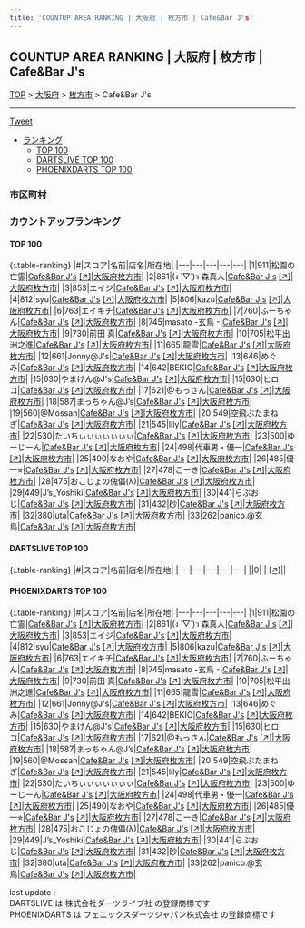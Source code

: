 ```yaml
---
title: 'COUNTUP AREA RANKING | 大阪府 | 枚方市 | Cafe&Bar J's'
---
```

## COUNTUP AREA RANKING | 大阪府 | 枚方市 | Cafe&Bar J's

[TOP](/darts/rank/) > [大阪府](/darts/rank/大阪府/) > [枚方市](/darts/rank/大阪府/枚方市/) > Cafe&Bar J's

___

<a href="https://twitter.com/share?ref_src=twsrc%5Etfw" data-text="COUNTUP AREA RANKING | 大阪府枚方市Cafe&Bar J's" class="twitter-share-button" data-hashtags="DARTSLIVE,PHOENIXDARTS,darts,ダーツ" data-show-count="false">Tweet</a>

* [ランキング](#カウントアップランキング)
    * [TOP 100](#top-100)
    * [DARTSLIVE TOP 100](#dartslive-top-100)
    * [PHOENIXDARTS TOP 100](#phoenixdarts-top-100)

### 市区町村

<ul>

</ul>

### カウントアップランキング

#### TOP 100



{:.table-ranking}
|#|スコア|名前|店名|所在地|
|---|---|---|---|---|
|1|911|<span class="rank-name-pd">松園の亡霊</span>|<a href="/darts/rank/shops/87738.html">Cafe&Bar J's</a> <a href="https://vs.phoenixdarts.com/jp/shop/shopDetailInfo/s_87738?s_seq=87738">[↗]</a>|<a href="/darts/rank/大阪府/枚方市">大阪府枚方市</a>|
|2|861|<span class="rank-name-pd">(ง ˙▽˙)ว 森真人</span>|<a href="/darts/rank/shops/87738.html">Cafe&Bar J's</a> <a href="https://vs.phoenixdarts.com/jp/shop/shopDetailInfo/s_87738?s_seq=87738">[↗]</a>|<a href="/darts/rank/大阪府/枚方市">大阪府枚方市</a>|
|3|853|<span class="rank-name-pd">エイジ</span>|<a href="/darts/rank/shops/87738.html">Cafe&Bar J's</a> <a href="https://vs.phoenixdarts.com/jp/shop/shopDetailInfo/s_87738?s_seq=87738">[↗]</a>|<a href="/darts/rank/大阪府/枚方市">大阪府枚方市</a>|
|4|812|<span class="rank-name-pd">syu</span>|<a href="/darts/rank/shops/87738.html">Cafe&Bar J's</a> <a href="https://vs.phoenixdarts.com/jp/shop/shopDetailInfo/s_87738?s_seq=87738">[↗]</a>|<a href="/darts/rank/大阪府/枚方市">大阪府枚方市</a>|
|5|806|<span class="rank-name-pd">kazu</span>|<a href="/darts/rank/shops/87738.html">Cafe&Bar J's</a> <a href="https://vs.phoenixdarts.com/jp/shop/shopDetailInfo/s_87738?s_seq=87738">[↗]</a>|<a href="/darts/rank/大阪府/枚方市">大阪府枚方市</a>|
|6|763|<span class="rank-name-pd">エイキチ</span>|<a href="/darts/rank/shops/87738.html">Cafe&Bar J's</a> <a href="https://vs.phoenixdarts.com/jp/shop/shopDetailInfo/s_87738?s_seq=87738">[↗]</a>|<a href="/darts/rank/大阪府/枚方市">大阪府枚方市</a>|
|7|760|<span class="rank-name-pd">ふーちゃん</span>|<a href="/darts/rank/shops/87738.html">Cafe&Bar J's</a> <a href="https://vs.phoenixdarts.com/jp/shop/shopDetailInfo/s_87738?s_seq=87738">[↗]</a>|<a href="/darts/rank/大阪府/枚方市">大阪府枚方市</a>|
|8|745|<span class="rank-name-pd">masato -玄鳥 -</span>|<a href="/darts/rank/shops/87738.html">Cafe&Bar J's</a> <a href="https://vs.phoenixdarts.com/jp/shop/shopDetailInfo/s_87738?s_seq=87738">[↗]</a>|<a href="/darts/rank/大阪府/枚方市">大阪府枚方市</a>|
|9|730|<span class="rank-name-pd">前田 真</span>|<a href="/darts/rank/shops/87738.html">Cafe&Bar J's</a> <a href="https://vs.phoenixdarts.com/jp/shop/shopDetailInfo/s_87738?s_seq=87738">[↗]</a>|<a href="/darts/rank/大阪府/枚方市">大阪府枚方市</a>|
|10|705|<span class="rank-name-pd">松平出洲之進</span>|<a href="/darts/rank/shops/87738.html">Cafe&Bar J's</a> <a href="https://vs.phoenixdarts.com/jp/shop/shopDetailInfo/s_87738?s_seq=87738">[↗]</a>|<a href="/darts/rank/大阪府/枚方市">大阪府枚方市</a>|
|11|665|<span class="rank-name-pd">龍雪</span>|<a href="/darts/rank/shops/87738.html">Cafe&Bar J's</a> <a href="https://vs.phoenixdarts.com/jp/shop/shopDetailInfo/s_87738?s_seq=87738">[↗]</a>|<a href="/darts/rank/大阪府/枚方市">大阪府枚方市</a>|
|12|661|<span class="rank-name-pd">Jonny@J&#x27;s</span>|<a href="/darts/rank/shops/87738.html">Cafe&Bar J's</a> <a href="https://vs.phoenixdarts.com/jp/shop/shopDetailInfo/s_87738?s_seq=87738">[↗]</a>|<a href="/darts/rank/大阪府/枚方市">大阪府枚方市</a>|
|13|646|<span class="rank-name-pd">めぐみ</span>|<a href="/darts/rank/shops/87738.html">Cafe&Bar J's</a> <a href="https://vs.phoenixdarts.com/jp/shop/shopDetailInfo/s_87738?s_seq=87738">[↗]</a>|<a href="/darts/rank/大阪府/枚方市">大阪府枚方市</a>|
|14|642|<span class="rank-name-pd">BEKIO</span>|<a href="/darts/rank/shops/87738.html">Cafe&Bar J's</a> <a href="https://vs.phoenixdarts.com/jp/shop/shopDetailInfo/s_87738?s_seq=87738">[↗]</a>|<a href="/darts/rank/大阪府/枚方市">大阪府枚方市</a>|
|15|630|<span class="rank-name-pd">やまけん@J&#x27;s</span>|<a href="/darts/rank/shops/87738.html">Cafe&Bar J's</a> <a href="https://vs.phoenixdarts.com/jp/shop/shopDetailInfo/s_87738?s_seq=87738">[↗]</a>|<a href="/darts/rank/大阪府/枚方市">大阪府枚方市</a>|
|15|630|<span class="rank-name-pd">ヒロコ</span>|<a href="/darts/rank/shops/87738.html">Cafe&Bar J's</a> <a href="https://vs.phoenixdarts.com/jp/shop/shopDetailInfo/s_87738?s_seq=87738">[↗]</a>|<a href="/darts/rank/大阪府/枚方市">大阪府枚方市</a>|
|17|621|<span class="rank-name-pd">@もっさん</span>|<a href="/darts/rank/shops/87738.html">Cafe&Bar J's</a> <a href="https://vs.phoenixdarts.com/jp/shop/shopDetailInfo/s_87738?s_seq=87738">[↗]</a>|<a href="/darts/rank/大阪府/枚方市">大阪府枚方市</a>|
|18|587|<span class="rank-name-pd">まっちゃん@J’s</span>|<a href="/darts/rank/shops/87738.html">Cafe&Bar J's</a> <a href="https://vs.phoenixdarts.com/jp/shop/shopDetailInfo/s_87738?s_seq=87738">[↗]</a>|<a href="/darts/rank/大阪府/枚方市">大阪府枚方市</a>|
|19|560|<span class="rank-name-pd">@Mossan</span>|<a href="/darts/rank/shops/87738.html">Cafe&Bar J's</a> <a href="https://vs.phoenixdarts.com/jp/shop/shopDetailInfo/s_87738?s_seq=87738">[↗]</a>|<a href="/darts/rank/大阪府/枚方市">大阪府枚方市</a>|
|20|549|<span class="rank-name-pd">空飛ぶたまねぎ</span>|<a href="/darts/rank/shops/87738.html">Cafe&Bar J's</a> <a href="https://vs.phoenixdarts.com/jp/shop/shopDetailInfo/s_87738?s_seq=87738">[↗]</a>|<a href="/darts/rank/大阪府/枚方市">大阪府枚方市</a>|
|21|545|<span class="rank-name-pd">lily</span>|<a href="/darts/rank/shops/87738.html">Cafe&Bar J's</a> <a href="https://vs.phoenixdarts.com/jp/shop/shopDetailInfo/s_87738?s_seq=87738">[↗]</a>|<a href="/darts/rank/大阪府/枚方市">大阪府枚方市</a>|
|22|530|<span class="rank-name-pd">たいちぃぃぃぃぃぃぃ</span>|<a href="/darts/rank/shops/87738.html">Cafe&Bar J's</a> <a href="https://vs.phoenixdarts.com/jp/shop/shopDetailInfo/s_87738?s_seq=87738">[↗]</a>|<a href="/darts/rank/大阪府/枚方市">大阪府枚方市</a>|
|23|500|<span class="rank-name-pd">ゆーじーん</span>|<a href="/darts/rank/shops/87738.html">Cafe&Bar J's</a> <a href="https://vs.phoenixdarts.com/jp/shop/shopDetailInfo/s_87738?s_seq=87738">[↗]</a>|<a href="/darts/rank/大阪府/枚方市">大阪府枚方市</a>|
|24|498|<span class="rank-name-pd">代車男・優一</span>|<a href="/darts/rank/shops/87738.html">Cafe&Bar J's</a> <a href="https://vs.phoenixdarts.com/jp/shop/shopDetailInfo/s_87738?s_seq=87738">[↗]</a>|<a href="/darts/rank/大阪府/枚方市">大阪府枚方市</a>|
|25|490|<span class="rank-name-pd">なおや</span>|<a href="/darts/rank/shops/87738.html">Cafe&Bar J's</a> <a href="https://vs.phoenixdarts.com/jp/shop/shopDetailInfo/s_87738?s_seq=87738">[↗]</a>|<a href="/darts/rank/大阪府/枚方市">大阪府枚方市</a>|
|26|485|<span class="rank-name-pd">優一⭐︎</span>|<a href="/darts/rank/shops/87738.html">Cafe&Bar J's</a> <a href="https://vs.phoenixdarts.com/jp/shop/shopDetailInfo/s_87738?s_seq=87738">[↗]</a>|<a href="/darts/rank/大阪府/枚方市">大阪府枚方市</a>|
|27|478|<span class="rank-name-pd">こーき</span>|<a href="/darts/rank/shops/87738.html">Cafe&Bar J's</a> <a href="https://vs.phoenixdarts.com/jp/shop/shopDetailInfo/s_87738?s_seq=87738">[↗]</a>|<a href="/darts/rank/大阪府/枚方市">大阪府枚方市</a>|
|28|475|<span class="rank-name-pd">おこじょの傀儡(λ)</span>|<a href="/darts/rank/shops/87738.html">Cafe&Bar J's</a> <a href="https://vs.phoenixdarts.com/jp/shop/shopDetailInfo/s_87738?s_seq=87738">[↗]</a>|<a href="/darts/rank/大阪府/枚方市">大阪府枚方市</a>|
|29|449|<span class="rank-name-pd">J’s_Yoshiki</span>|<a href="/darts/rank/shops/87738.html">Cafe&Bar J's</a> <a href="https://vs.phoenixdarts.com/jp/shop/shopDetailInfo/s_87738?s_seq=87738">[↗]</a>|<a href="/darts/rank/大阪府/枚方市">大阪府枚方市</a>|
|30|441|<span class="rank-name-pd">らぶおじ</span>|<a href="/darts/rank/shops/87738.html">Cafe&Bar J's</a> <a href="https://vs.phoenixdarts.com/jp/shop/shopDetailInfo/s_87738?s_seq=87738">[↗]</a>|<a href="/darts/rank/大阪府/枚方市">大阪府枚方市</a>|
|31|432|<span class="rank-name-pd">砂</span>|<a href="/darts/rank/shops/87738.html">Cafe&Bar J's</a> <a href="https://vs.phoenixdarts.com/jp/shop/shopDetailInfo/s_87738?s_seq=87738">[↗]</a>|<a href="/darts/rank/大阪府/枚方市">大阪府枚方市</a>|
|32|380|<span class="rank-name-pd">uta</span>|<a href="/darts/rank/shops/87738.html">Cafe&Bar J's</a> <a href="https://vs.phoenixdarts.com/jp/shop/shopDetailInfo/s_87738?s_seq=87738">[↗]</a>|<a href="/darts/rank/大阪府/枚方市">大阪府枚方市</a>|
|33|262|<span class="rank-name-pd">panico.@玄鳥</span>|<a href="/darts/rank/shops/87738.html">Cafe&Bar J's</a> <a href="https://vs.phoenixdarts.com/jp/shop/shopDetailInfo/s_87738?s_seq=87738">[↗]</a>|<a href="/darts/rank/大阪府/枚方市">大阪府枚方市</a>|


#### DARTSLIVE TOP 100



{:.table-ranking}
|#|スコア|名前|店名|所在地|
|---|---|---|---|---|
||0|<span class="rank-name-dl"> </span>|<a href="/darts/rank/shops/.html"></a> <a href="">[↗]</a>|<a href="/darts/rank//"></a>|


#### PHOENIXDARTS TOP 100



{:.table-ranking}
|#|スコア|名前|店名|所在地|
|---|---|---|---|---|
|1|911|<span class="rank-name-pd">松園の亡霊</span>|<a href="/darts/rank/shops/87738.html">Cafe&Bar J's</a> <a href="https://vs.phoenixdarts.com/jp/shop/shopDetailInfo/s_87738?s_seq=87738">[↗]</a>|<a href="/darts/rank/大阪府/枚方市">大阪府枚方市</a>|
|2|861|<span class="rank-name-pd">(ง ˙▽˙)ว 森真人</span>|<a href="/darts/rank/shops/87738.html">Cafe&Bar J's</a> <a href="https://vs.phoenixdarts.com/jp/shop/shopDetailInfo/s_87738?s_seq=87738">[↗]</a>|<a href="/darts/rank/大阪府/枚方市">大阪府枚方市</a>|
|3|853|<span class="rank-name-pd">エイジ</span>|<a href="/darts/rank/shops/87738.html">Cafe&Bar J's</a> <a href="https://vs.phoenixdarts.com/jp/shop/shopDetailInfo/s_87738?s_seq=87738">[↗]</a>|<a href="/darts/rank/大阪府/枚方市">大阪府枚方市</a>|
|4|812|<span class="rank-name-pd">syu</span>|<a href="/darts/rank/shops/87738.html">Cafe&Bar J's</a> <a href="https://vs.phoenixdarts.com/jp/shop/shopDetailInfo/s_87738?s_seq=87738">[↗]</a>|<a href="/darts/rank/大阪府/枚方市">大阪府枚方市</a>|
|5|806|<span class="rank-name-pd">kazu</span>|<a href="/darts/rank/shops/87738.html">Cafe&Bar J's</a> <a href="https://vs.phoenixdarts.com/jp/shop/shopDetailInfo/s_87738?s_seq=87738">[↗]</a>|<a href="/darts/rank/大阪府/枚方市">大阪府枚方市</a>|
|6|763|<span class="rank-name-pd">エイキチ</span>|<a href="/darts/rank/shops/87738.html">Cafe&Bar J's</a> <a href="https://vs.phoenixdarts.com/jp/shop/shopDetailInfo/s_87738?s_seq=87738">[↗]</a>|<a href="/darts/rank/大阪府/枚方市">大阪府枚方市</a>|
|7|760|<span class="rank-name-pd">ふーちゃん</span>|<a href="/darts/rank/shops/87738.html">Cafe&Bar J's</a> <a href="https://vs.phoenixdarts.com/jp/shop/shopDetailInfo/s_87738?s_seq=87738">[↗]</a>|<a href="/darts/rank/大阪府/枚方市">大阪府枚方市</a>|
|8|745|<span class="rank-name-pd">masato -玄鳥 -</span>|<a href="/darts/rank/shops/87738.html">Cafe&Bar J's</a> <a href="https://vs.phoenixdarts.com/jp/shop/shopDetailInfo/s_87738?s_seq=87738">[↗]</a>|<a href="/darts/rank/大阪府/枚方市">大阪府枚方市</a>|
|9|730|<span class="rank-name-pd">前田 真</span>|<a href="/darts/rank/shops/87738.html">Cafe&Bar J's</a> <a href="https://vs.phoenixdarts.com/jp/shop/shopDetailInfo/s_87738?s_seq=87738">[↗]</a>|<a href="/darts/rank/大阪府/枚方市">大阪府枚方市</a>|
|10|705|<span class="rank-name-pd">松平出洲之進</span>|<a href="/darts/rank/shops/87738.html">Cafe&Bar J's</a> <a href="https://vs.phoenixdarts.com/jp/shop/shopDetailInfo/s_87738?s_seq=87738">[↗]</a>|<a href="/darts/rank/大阪府/枚方市">大阪府枚方市</a>|
|11|665|<span class="rank-name-pd">龍雪</span>|<a href="/darts/rank/shops/87738.html">Cafe&Bar J's</a> <a href="https://vs.phoenixdarts.com/jp/shop/shopDetailInfo/s_87738?s_seq=87738">[↗]</a>|<a href="/darts/rank/大阪府/枚方市">大阪府枚方市</a>|
|12|661|<span class="rank-name-pd">Jonny@J&#x27;s</span>|<a href="/darts/rank/shops/87738.html">Cafe&Bar J's</a> <a href="https://vs.phoenixdarts.com/jp/shop/shopDetailInfo/s_87738?s_seq=87738">[↗]</a>|<a href="/darts/rank/大阪府/枚方市">大阪府枚方市</a>|
|13|646|<span class="rank-name-pd">めぐみ</span>|<a href="/darts/rank/shops/87738.html">Cafe&Bar J's</a> <a href="https://vs.phoenixdarts.com/jp/shop/shopDetailInfo/s_87738?s_seq=87738">[↗]</a>|<a href="/darts/rank/大阪府/枚方市">大阪府枚方市</a>|
|14|642|<span class="rank-name-pd">BEKIO</span>|<a href="/darts/rank/shops/87738.html">Cafe&Bar J's</a> <a href="https://vs.phoenixdarts.com/jp/shop/shopDetailInfo/s_87738?s_seq=87738">[↗]</a>|<a href="/darts/rank/大阪府/枚方市">大阪府枚方市</a>|
|15|630|<span class="rank-name-pd">やまけん@J&#x27;s</span>|<a href="/darts/rank/shops/87738.html">Cafe&Bar J's</a> <a href="https://vs.phoenixdarts.com/jp/shop/shopDetailInfo/s_87738?s_seq=87738">[↗]</a>|<a href="/darts/rank/大阪府/枚方市">大阪府枚方市</a>|
|15|630|<span class="rank-name-pd">ヒロコ</span>|<a href="/darts/rank/shops/87738.html">Cafe&Bar J's</a> <a href="https://vs.phoenixdarts.com/jp/shop/shopDetailInfo/s_87738?s_seq=87738">[↗]</a>|<a href="/darts/rank/大阪府/枚方市">大阪府枚方市</a>|
|17|621|<span class="rank-name-pd">@もっさん</span>|<a href="/darts/rank/shops/87738.html">Cafe&Bar J's</a> <a href="https://vs.phoenixdarts.com/jp/shop/shopDetailInfo/s_87738?s_seq=87738">[↗]</a>|<a href="/darts/rank/大阪府/枚方市">大阪府枚方市</a>|
|18|587|<span class="rank-name-pd">まっちゃん@J’s</span>|<a href="/darts/rank/shops/87738.html">Cafe&Bar J's</a> <a href="https://vs.phoenixdarts.com/jp/shop/shopDetailInfo/s_87738?s_seq=87738">[↗]</a>|<a href="/darts/rank/大阪府/枚方市">大阪府枚方市</a>|
|19|560|<span class="rank-name-pd">@Mossan</span>|<a href="/darts/rank/shops/87738.html">Cafe&Bar J's</a> <a href="https://vs.phoenixdarts.com/jp/shop/shopDetailInfo/s_87738?s_seq=87738">[↗]</a>|<a href="/darts/rank/大阪府/枚方市">大阪府枚方市</a>|
|20|549|<span class="rank-name-pd">空飛ぶたまねぎ</span>|<a href="/darts/rank/shops/87738.html">Cafe&Bar J's</a> <a href="https://vs.phoenixdarts.com/jp/shop/shopDetailInfo/s_87738?s_seq=87738">[↗]</a>|<a href="/darts/rank/大阪府/枚方市">大阪府枚方市</a>|
|21|545|<span class="rank-name-pd">lily</span>|<a href="/darts/rank/shops/87738.html">Cafe&Bar J's</a> <a href="https://vs.phoenixdarts.com/jp/shop/shopDetailInfo/s_87738?s_seq=87738">[↗]</a>|<a href="/darts/rank/大阪府/枚方市">大阪府枚方市</a>|
|22|530|<span class="rank-name-pd">たいちぃぃぃぃぃぃぃ</span>|<a href="/darts/rank/shops/87738.html">Cafe&Bar J's</a> <a href="https://vs.phoenixdarts.com/jp/shop/shopDetailInfo/s_87738?s_seq=87738">[↗]</a>|<a href="/darts/rank/大阪府/枚方市">大阪府枚方市</a>|
|23|500|<span class="rank-name-pd">ゆーじーん</span>|<a href="/darts/rank/shops/87738.html">Cafe&Bar J's</a> <a href="https://vs.phoenixdarts.com/jp/shop/shopDetailInfo/s_87738?s_seq=87738">[↗]</a>|<a href="/darts/rank/大阪府/枚方市">大阪府枚方市</a>|
|24|498|<span class="rank-name-pd">代車男・優一</span>|<a href="/darts/rank/shops/87738.html">Cafe&Bar J's</a> <a href="https://vs.phoenixdarts.com/jp/shop/shopDetailInfo/s_87738?s_seq=87738">[↗]</a>|<a href="/darts/rank/大阪府/枚方市">大阪府枚方市</a>|
|25|490|<span class="rank-name-pd">なおや</span>|<a href="/darts/rank/shops/87738.html">Cafe&Bar J's</a> <a href="https://vs.phoenixdarts.com/jp/shop/shopDetailInfo/s_87738?s_seq=87738">[↗]</a>|<a href="/darts/rank/大阪府/枚方市">大阪府枚方市</a>|
|26|485|<span class="rank-name-pd">優一⭐︎</span>|<a href="/darts/rank/shops/87738.html">Cafe&Bar J's</a> <a href="https://vs.phoenixdarts.com/jp/shop/shopDetailInfo/s_87738?s_seq=87738">[↗]</a>|<a href="/darts/rank/大阪府/枚方市">大阪府枚方市</a>|
|27|478|<span class="rank-name-pd">こーき</span>|<a href="/darts/rank/shops/87738.html">Cafe&Bar J's</a> <a href="https://vs.phoenixdarts.com/jp/shop/shopDetailInfo/s_87738?s_seq=87738">[↗]</a>|<a href="/darts/rank/大阪府/枚方市">大阪府枚方市</a>|
|28|475|<span class="rank-name-pd">おこじょの傀儡(λ)</span>|<a href="/darts/rank/shops/87738.html">Cafe&Bar J's</a> <a href="https://vs.phoenixdarts.com/jp/shop/shopDetailInfo/s_87738?s_seq=87738">[↗]</a>|<a href="/darts/rank/大阪府/枚方市">大阪府枚方市</a>|
|29|449|<span class="rank-name-pd">J’s_Yoshiki</span>|<a href="/darts/rank/shops/87738.html">Cafe&Bar J's</a> <a href="https://vs.phoenixdarts.com/jp/shop/shopDetailInfo/s_87738?s_seq=87738">[↗]</a>|<a href="/darts/rank/大阪府/枚方市">大阪府枚方市</a>|
|30|441|<span class="rank-name-pd">らぶおじ</span>|<a href="/darts/rank/shops/87738.html">Cafe&Bar J's</a> <a href="https://vs.phoenixdarts.com/jp/shop/shopDetailInfo/s_87738?s_seq=87738">[↗]</a>|<a href="/darts/rank/大阪府/枚方市">大阪府枚方市</a>|
|31|432|<span class="rank-name-pd">砂</span>|<a href="/darts/rank/shops/87738.html">Cafe&Bar J's</a> <a href="https://vs.phoenixdarts.com/jp/shop/shopDetailInfo/s_87738?s_seq=87738">[↗]</a>|<a href="/darts/rank/大阪府/枚方市">大阪府枚方市</a>|
|32|380|<span class="rank-name-pd">uta</span>|<a href="/darts/rank/shops/87738.html">Cafe&Bar J's</a> <a href="https://vs.phoenixdarts.com/jp/shop/shopDetailInfo/s_87738?s_seq=87738">[↗]</a>|<a href="/darts/rank/大阪府/枚方市">大阪府枚方市</a>|
|33|262|<span class="rank-name-pd">panico.@玄鳥</span>|<a href="/darts/rank/shops/87738.html">Cafe&Bar J's</a> <a href="https://vs.phoenixdarts.com/jp/shop/shopDetailInfo/s_87738?s_seq=87738">[↗]</a>|<a href="/darts/rank/大阪府/枚方市">大阪府枚方市</a>|


<div class="footer border-top border-gray-light mt-5 pt-3 text-right text-gray">
    last update : <span style="font-weight: italic" id="foot_last_modified"></span><br />
    DARTSLIVE は 株式会社ダーツライブ社 の登録商標です<br />
    PHOENIXDARTS は フェニックスダーツジャパン株式会社 の登録商標です<br />
</div>

<script src="https://cdnjs.cloudflare.com/ajax/libs/jquery.tablesorter/2.31.3/js/jquery.tablesorter.min.js" integrity="sha512-qzgd5cYSZcosqpzpn7zF2ZId8f/8CHmFKZ8j7mU4OUXTNRd5g+ZHBPsgKEwoqxCtdQvExE5LprwwPAgoicguNg==" crossorigin="anonymous" referrerpolicy="no-referrer"></script>
<link rel="stylesheet" href="https://cdnjs.cloudflare.com/ajax/libs/jquery.tablesorter/2.31.3/css/theme.default.min.css" integrity="sha512-wghhOJkjQX0Lh3NSWvNKeZ0ZpNn+SPVXX1Qyc9OCaogADktxrBiBdKGDoqVUOyhStvMBmJQ8ZdMHiR3wuEq8+w==" crossorigin="anonymous" referrerpolicy="no-referrer" />
<script>
$(function() {
    $(".table-ranking").tablesorter({sortList:[[0, 0]]});
    $("#foot_last_modified").text(formatDate(new Date(document.lastModified), 'yyyy-MM-dd HH:mm:ss'));
});
</script>

<script async src="https://platform.twitter.com/widgets.js" charset="utf-8"></script>